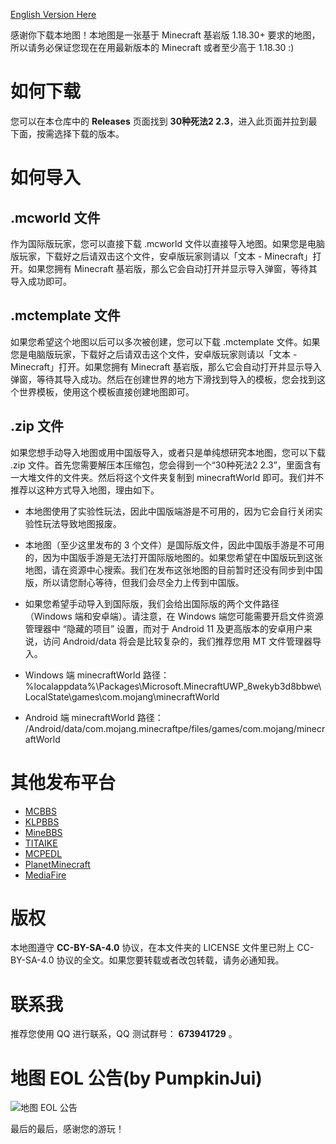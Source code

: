 [English Version Here](https://github.com/YZBWDLT/Minecraft-Bedrock-World-30-Ways-to-Die-2/blob/main/README(en-US).md)

感谢你下载本地图！本地图是一张基于 Minecraft 基岩版 1.18.30+ 要求的地图，所以请务必保证您现在在用最新版本的 Minecraft 或者至少高于 1.18.30 :)

# 如何下载
您可以在本仓库中的 **Releases** 页面找到 **30种死法2 2.3**，进入此页面并拉到最下面，按需选择下载的版本。

# 如何导入

## .mcworld 文件
作为国际版玩家，您可以直接下载 .mcworld 文件以直接导入地图。如果您是电脑版玩家，下载好之后请双击这个文件，安卓版玩家则请以「文本 - Minecraft」打开。如果您拥有 Minecraft 基岩版，那么它会自动打开并显示导入弹窗，等待其导入成功即可。

## .mctemplate 文件
如果您希望这个地图以后可以多次被创建，您可以下载 .mctemplate 文件。如果您是电脑版玩家，下载好之后请双击这个文件，安卓版玩家则请以「文本 - Minecraft」打开。如果您拥有 Minecraft 基岩版，那么它会自动打开并显示导入弹窗，等待其导入成功。然后在创建世界的地方下滑找到导入的模板，您会找到这个世界模板，使用这个模板直接创建地图即可。

## .zip 文件
如果您想手动导入地图或用中国版导入，或者只是单纯想研究本地图，您可以下载 .zip 文件。首先您需要解压本压缩包，您会得到一个“30种死法2 2.3”，里面含有一大堆文件的文件夹。然后将这个文件夹复制到 minecraftWorld 即可。我们并不推荐以这种方式导入地图，理由如下。
* 本地图使用了实验性玩法，因此中国版端游是不可用的，因为它会自行关闭实验性玩法导致地图报废。
* 本地图（至少这里发布的 3 个文件）是国际版文件，因此中国版手游是不可用的，因为中国版手游是无法打开国际版地图的。如果您希望在中国版玩到这张地图，请在资源中心搜索。我们在发布这张地图的目前暂时还没有同步到中国版，所以请您耐心等待，但我们会尽全力上传到中国版。
* 如果您希望手动导入到国际版，我们会给出国际版的两个文件路径（Windows 端和安卓端）。请注意，在 Windows 端您可能需要开启文件资源管理器中 “隐藏的项目” 设置，而对于 Android 11 及更高版本的安卓用户来说，访问 Android/data 将会是比较复杂的，我们推荐您用 MT 文件管理器导入。

* Windows 端 minecraftWorld 路径：  
%localappdata%\Packages\Microsoft.MinecraftUWP_8wekyb3d8bbwe\LocalState\games\com.mojang\minecraftWorld
* Android 端 minecraftWorld 路径：  
/Android/data/com.mojang.minecraftpe/files/games/com.mojang/minecraftWorld

# 其他发布平台
- [MCBBS](https://www.mcbbs.net/thread-1344982-1-1.html)
- [KLPBBS](https://klpbbs.com/thread-47490-1-1.html)
- [MineBBS](https://www.minebbs.com/resources/1-18-30-30-2-2-3.6248/)
- [TITAIKE](https://www.titaike.cn/3560.html)
- [MCPEDL](https://mcpedl.com/30-ways-to-die-2/)
- [PlanetMinecraft](https://www.planetminecraft.com/project/30-ways-to-die-2/)
- [MediaFire](https://www.mediafire.com/folder/v4out7kxado7v/30_Ways_to_Die_2_%7C_Minecraft_BE_Map)

# 版权
本地图遵守 **CC-BY-SA-4.0** 协议，在本文件夹的 LICENSE 文件里已附上 CC-BY-SA-4.0 协议的全文。如果您要转载或者改包转载，请务必通知我。

# 联系我
推荐您使用 QQ 进行联系，QQ 测试群号： **673941729** 。

# 地图 EOL 公告(by PumpkinJui)
![地图 EOL 公告](https://s2.loli.net/2023/07/25/ACV5bM7UlScLxhB.png)

最后的最后，感谢您的游玩！